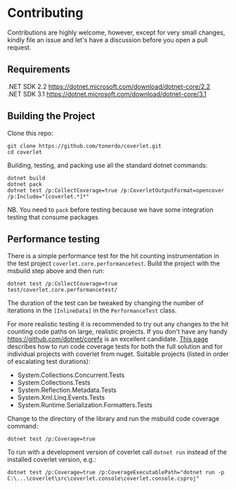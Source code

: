 # Contributing

Contributions are highly welcome, however, except for very small changes, kindly file an issue and let's have a discussion before you open a pull request.

## Requirements

.NET SDK 2.2  https://dotnet.microsoft.com/download/dotnet-core/2.2  
.NET SDK 3.1  https://dotnet.microsoft.com/download/dotnet-core/3.1

## Building the Project

Clone this repo:

    git clone https://github.com/tonerdo/coverlet.git
    cd coverlet

Building, testing, and packing use all the standard dotnet commands:

    dotnet build
    dotnet pack
    dotnet test /p:CollectCoverage=true /p:CoverletOutputFormat=opencover /p:Include="[coverlet.*]*"

NB. You need to `pack` before testing because we have some integration testing that consume packages

## Performance testing

There is a simple performance test for the hit counting instrumentation in the test project `coverlet.core.performancetest`.  Build the project with the msbuild step above and then run:

    dotnet test /p:CollectCoverage=true test/coverlet.core.performancetest/

The duration of the test can be tweaked by changing the number of iterations in the `[InlineData]` in the `PerformanceTest` class.

For more realistic testing it is recommended to try out any changes to the hit counting code paths on large, realistic projects.  If you don't have any handy https://github.com/dotnet/corefx is an excellent candidate.  [This page](https://github.com/dotnet/corefx/blob/master/Documentation/building/code-coverage.md) describes how to run code coverage tests for both the full solution and for individual projects with coverlet from nuget. Suitable projects (listed in order of escalating test durations):

* System.Collections.Concurrent.Tests
* System.Collections.Tests
* System.Reflection.Metadata.Tests
* System.Xml.Linq.Events.Tests
* System.Runtime.Serialization.Formatters.Tests

Change to the directory of the library and run the msbuild code coverage command:

    dotnet test /p:Coverage=true

To run with a development version of coverlet call `dotnet run` instead of the installed coverlet version, e.g.:

    dotnet test /p:Coverage=true /p:CoverageExecutablePath="dotnet run -p C:\...\coverlet\src\coverlet.console\coverlet.console.csproj"
